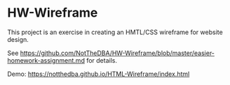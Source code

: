 # HW-Wireframe

This project is an exercise in creating an HMTL/CSS wireframe for website design.

See https://github.com/NotTheDBA/HW-Wireframe/blob/master/easier-homework-assignment.md for details.

Demo: https://notthedba.github.io/HTML-Wireframe/index.html
